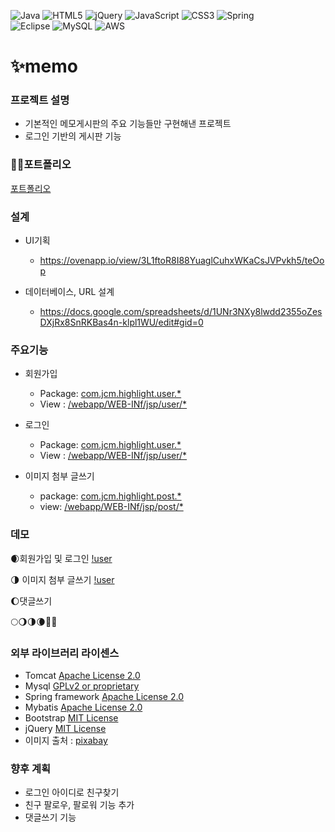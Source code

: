 ![Java](https://img.shields.io/badge/java-%23ED8B00.svg?style=for-the-badge&logo=java&logoColor=white)
![HTML5](https://img.shields.io/badge/html5-%23E34F26.svg?style=for-the-badge&logo=html5&logoColor=white)
![jQuery](https://img.shields.io/badge/jquery-%230769AD.svg?style=for-the-badge&logo=jquery&logoColor=white)
![JavaScript](https://img.shields.io/badge/javascript-%23323330.svg?style=for-the-badge&logo=javascript&logoColor=%23F7DF1E)
![CSS3](https://img.shields.io/badge/css3-%231572B6.svg?style=for-the-badge&logo=css3&logoColor=white)
![Spring](https://img.shields.io/badge/spring-%236DB33F.svg?style=for-the-badge&logo=spring&logoColor=white)  
![Eclipse](https://img.shields.io/badge/Eclipse-FE7A16.svg?style=for-the-badge&logo=Eclipse&logoColor=white)
![MySQL](https://img.shields.io/badge/mysql-%2300f.svg?style=for-the-badge&logo=mysql&logoColor=white)
![AWS](https://img.shields.io/badge/AWS-%23FF9900.svg?style=for-the-badge&logo=amazon-aws&logoColor=white)


# ✨memo



### 프로젝트 설명


- 기본적인 메모게시판의 주요 기능들만 구현해낸 프로젝트
- 로그인 기반의 게시판 기능


### 👩‍💼포트폴리오


[포트폴리오]



### 설계

- UI기획
   * https://ovenapp.io/view/3L1ftoR8I88YuaglCuhxWKaCsJVPvkh5/teOop

- 데이터베이스, URL 설계
   * https://docs.google.com/spreadsheets/d/1UNr3NXy8lwdd2355oZesDXjRx8SnRKBas4n-klpl1WU/edit#gid=0


### 주요기능


* 회원가입
  * Package: [com.jcm.highlight.user.*](https://github.com/2jeong2/memo/tree/develop/src/main/java/com/jcm/memo/user)
  * View : [/webapp/WEB-INf/jsp/user/*](https://github.com/2jeong2/memo/blob/develop/src/main/webapp/WEB-INF/jsp/user/signUp.jsp)

* 로그인
  * Package: [com.jcm.highlight.user.*](https://github.com/2jeong2/memo/tree/develop/src/main/java/com/jcm/memo/user)
  * View : [/webapp/WEB-INf/jsp/user/*](https://github.com/2jeong2/memo/blob/develop/src/main/webapp/WEB-INF/jsp/user/signIn.jsp)
 
* 이미지 첨부 글쓰기 
  * package: [com.jcm.highlight.post.*](https://github.com/2jeong2/memo/tree/develop/src/main/java/com/jcm/memo/post)
  * view: [/webapp/WEB-INf/jsp/post/*](https://github.com/2jeong2/memo/blob/develop/src/main/webapp/WEB-INF/jsp/post/createView.jsp)



  

### 데모

🌒회원가입 및 로그인 
[!user](demo/user.gif)

🌗 이미지 첨부 글쓰기
[!user](demo/post.gif)

🌔댓글쓰기

🌕🌖🌗🌘🌙🌚





### 외부 라이브러리 라이센스
* Tomcat [Apache License 2.0](https://www.apache.org/licenses/LICENSE-2.0) 
* Mysql [GPLv2 or proprietary](https://www.gnu.org/licenses/gpl-3.0.html)
* Spring framework [Apache License 2.0](https://www.apache.org/licenses/LICENSE-2.0)  
* Mybatis [Apache License 2.0](https://www.apache.org/licenses/LICENSE-2.0)
* Bootstrap [MIT License](https://opensource.org/licenses/MIT)
* jQuery [MIT License](https://opensource.org/licenses/MIT)
* 이미지 출처 : [pixabay](https://pixabay.com/ko/)


### 향후 계획

- 로그인 아이디로 친구찾기
- 친구 팔로우, 팔로워 기능 추가 
- 댓글쓰기 기능


 [포트폴리오]: <https://github.com/portfolio.pdf>
